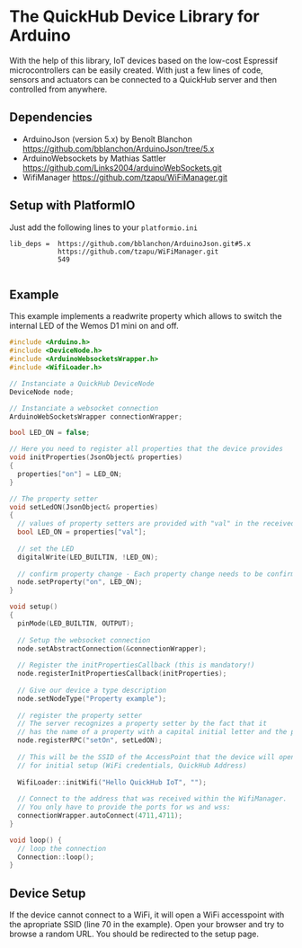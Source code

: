# The QuickHub Device Library for Arduino

With the help of this library, IoT devices based on the low-cost Espressif microcontrollers can be easily created. With just a few lines of code, sensors and actuators can be connected to a QuickHub server and then controlled from anywhere. 

## Dependencies

- ArduinoJson (version 5.x) by Benoît Blanchon https://github.com/bblanchon/ArduinoJson/tree/5.x
- ArduinoWebsockets by Mathias Sattler https://github.com/Links2004/arduinoWebSockets.git
- WifiManager https://github.com/tzapu/WiFiManager.git

## Setup with PlatformIO

Just add the following lines to your ```platformio.ini```

```
lib_deps =  https://github.com/bblanchon/ArduinoJson.git#5.x
            https://github.com/tzapu/WiFiManager.git
            549
            
```

## Example

This example implements a readwrite property which allows to switch the internal LED of the Wemos D1 mini on and off.

```c
#include <Arduino.h>
#include <DeviceNode.h>
#include <ArduinoWebsocketsWrapper.h>
#include <WifiLoader.h>

// Instanciate a QuickHub DeviceNode
DeviceNode node;

// Instanciate a websocket connection
ArduinoWebSocketsWrapper connectionWrapper;

bool LED_ON = false;

// Here you need to register all properties that the device provides 
void initProperties(JsonObject& properties)
{
  properties["on"] = LED_ON;
}

// The property setter 
void setLedON(JsonObject& properties)
{
  // values of property setters are provided with "val" in the received json object
  bool LED_ON = properties["val"];
  
  // set the LED
  digitalWrite(LED_BUILTIN, !LED_ON);
  
  // confirm property change - Each property change needs to be confirmed!
  node.setProperty("on", LED_ON);
}

void setup() 
{
  pinMode(LED_BUILTIN, OUTPUT);
  
  // Setup the websocket connection
  node.setAbstractConnection(&connectionWrapper);
  
  // Register the initPropertiesCallback (this is mandatory!)
  node.registerInitPropertiesCallback(initProperties);
  
  // Give our device a type description
  node.setNodeType("Property example");
  
  // register the property setter
  // The server recognizes a property setter by the fact that it 
  // has the name of a property with a capital initial letter and the prefix "set".
  node.registerRPC("setOn", setLedON);
  
  // This will be the SSID of the AccessPoint that the device will open
  // for initial setup (WiFi credentials, QuickHub Address)
  
  WifiLoader::initWifi("Hello QuickHub IoT", "");
  
  // Connect to the address that was received within the WifiManager.
  // You only have to provide the ports for ws and wss:
  connectionWrapper.autoConnect(4711,4711);
}

void loop() {
  // loop the connection
  Connection::loop();
}
```

## Device Setup

If the device cannot connect to a WiFi, it will open a WiFi accesspoint with the apropriate SSID (line 70 in the example). Open your browser and try to browse a random URL. You should be redirected to the setup page.


